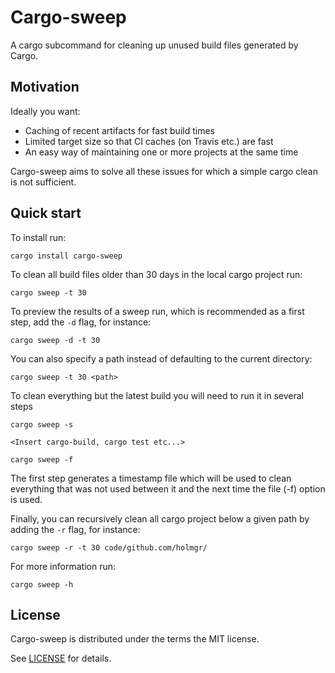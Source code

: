 # Cargo-sweep

A cargo subcommand for cleaning up unused build files generated by Cargo.

## Motivation
Ideally you want:
* Caching of recent artifacts for fast build times
* Limited target size so that CI caches (on Travis etc.) are fast
* An easy way of maintaining one or more projects at the same time

Cargo-sweep aims to solve all these issues for which a simple cargo clean is not sufficient.

## Quick start

To install run:

```
cargo install cargo-sweep
```

To clean all build files older than 30 days in the local cargo project run:

```
cargo sweep -t 30
```

To preview the results of a sweep run, which is recommended as a first step, add the `-d` flag, for instance:

```
cargo sweep -d -t 30
```

You can also specify a path instead of defaulting to the current directory:

```
cargo sweep -t 30 <path>
```

To clean everything but the latest build you will need to run it in several steps
```
cargo sweep -s

<Insert cargo-build, cargo test etc...>

cargo sweep -f
```
The first step generates a timestamp file which will be used to clean everything that was not used between it and the next time the file (-f) option is used.

Finally, you can recursively clean all cargo project below a given path by adding the `-r` flag, for instance:

```
cargo sweep -r -t 30 code/github.com/holmgr/
```

For more information run:

```
cargo sweep -h
```

## License

Cargo-sweep is distributed under the terms the MIT license.

See [LICENSE](LICENSE) for details.

